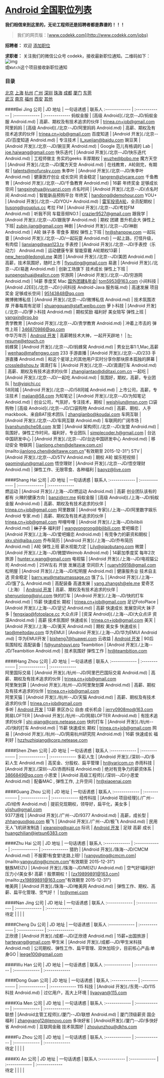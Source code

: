 [Android 全国职位列表 ](http://www.codekk.com/jobs) 
==========  
**我们相信来到这里的，无论工程师还是招聘者都是靠谱的！！！**  

> 我们的网页版：[www.codekk.com](http://www.codekk.com/jobs)

**招聘者：** 欢迎 [添加职位](https://github.com/android-cn/android-jobs/wiki/%E5%A6%82%E4%BD%95%E6%B7%BB%E5%8A%A0%E8%81%8C%E4%BD%8D%E5%8F%8A%E5%86%85%E5%AE%B9%E8%A7%84%E8%8C%83 "查看职位添加步骤和规范")  

**求职者：**  关注我们的微信公众号 codekk，接收最新职位通知。二维码如下：  
 ![img](https://raw.githubusercontent.com/aosp-exchange-group/about/master/weixin-qrcode.jpg)  
 或`Watch`这个项目接收新职位通知  
 
### 目录
[北京](http://www.codekk.com/jobs/city/beijing)  [上海](http://www.codekk.com/jobs/city/shanghai)  [杭州](http://www.codekk.com/jobs/city/hangzhou)  [广州](http://www.codekk.com/jobs/city/guangzhou)  [深圳](http://www.codekk.com/jobs/city/shenzhen)  [珠海](http://www.codekk.com/jobs/city/zhuhai)  [成都](http://www.codekk.com/jobs/city/chengdu)  [厦门](http://www.codekk.com/jobs/city/xiamen)  [东莞](http://www.codekk.com/jobs/city/dongguan)  
[武汉](https://github.com/android-cn/android-jobs#wu-han)  [南京](https://github.com/android-cn/android-jobs#nan-jing)  [福州](https://github.com/android-cn/android-jobs#fu-zhou)  [西安](https://github.com/android-cn/android-jobs#xi-an)  [其他](https://github.com/android-cn/android-jobs#others)  

####Bei Jing
公司  | JD 地址 | 一句话诱惑 | 联系人
:------------- | :------------- | :-------------  | :-------------
蚂蚁金服 | [高级 Android](./北京--JD/蚂蚁金服 Android.md) | 高薪、期权及有技术追求的伙伴 | [trinea.cn+job@gmail.com](mailto:trinea.cn+job@gmail.com "有效期至 2015-12-31")
阿里妈妈 | [高级 Android](./北京--JD/阿里妈妈 Android.md) | 高薪、期权及有技术追求的伙伴 | [trinea.cn+job@gmail.com](mailto:trinea.cn+job@gmail.com "有效期至 2015-12-31")
百度知道 | [Android 开发](./北京--JD/百度知道 Android.md) | 专注技术 | [li_xuejian@baidu.com](mailto:li_xuejian@baidu.com "有效期至 2015-12-31")
豌豆荚 | [Android 开发](./北京--JD/豌豆荚 Android.md) | Google 范儿有格调的 Lab | [joe.haiwang@gmail.com](mailto:joe.haiwang@gmail.com "有效期至 2015-12-31")
快乐迭代 | [Android 开发](./北京--JD/快乐迭代 Android.md) | 工程师做主 务实的geeks 丰厚期权 | [wuzhe@bobo.me](mailto:wuzhe@bobo.me "有效期至 2015-12-31")
魔方天空 | [Android 开发](./北京--JD/魔方天空 Android.md) | 在线教育，A轮刚完，有期权 | [talents@mofunsky.com](mailto:talents@mofunsky.com  "有效期至 2015-7-31")
朱李叶 | [Android 开发](./北京--JD/朱李叶 Android.md) | 健康医疗创业 成长空间 资金稳定 | [tangren@zlycare.com](mailto:tangren@zlycare.com "有效期至 2015-12-31")
千鱼教育 | [Android 开发](./北京--JD/千鱼教育 Android.md) | 16薪 年终奖金 足够成长空间 | [tangxinghua@iyuanzi.com](mailto:tangxinghua@iyuanzi.com "有效期至 2015-12-31")
点名时间 | [Android 开发](./北京--JD/点名时间 Android.md) | 智能新品预购平台 年终奖  | [handong@demohour.com](mailto:handong@demohour.com "有效期至 2015-12-31")
YOU+ | [Android 开发](./北京--JD/YOU+ Android.md) | [雷军投资A轮](http://weibo.com/1749127163/Bykq35t22)，全员配期权  | [liusong@youplus.cc](mailto:liusong@youplus.cc "有效期至 2015-07-31")
考拉 FM | [Android 开发](./北京--JD/考拉FM Android.md) | 听我不同 车载音频NO.1  | [crazier9527@gmail.com](mailto:crazier9527@gmail.com "有效期至 2015-12-31")
跟我学 | [Android 开发](./北京--JD/跟我学 Android.md) | 期权 团建 晋升机会大 弹性上下班| [zubin.jiang@gmail.com](mailto:zubin.jiang@gmail.com "有效期至 2015-12-31")
神剧 | [Android 开发](./北京--JD/神剧 Android.md) | A轮 妹子多 零食多 期权 弹性上下班 | [hr@shanpow.com](mailto:hr@shanpow.com "有效期至2015-12-31")
一起玩耍 | [Android 开发](./北京--JD/一起玩耍 Android.md) | 一起上路，打怪升级，有肉偿 | [lianxiang@wan123.tv](mailto:lianxiang@wan123.tv "有效期至 2015-12-31")
手表控 | [Android 开发](./北京--JD/手表控（乐动力） Android.md) | 运动健康专家 智能穿戴 A轮期权13薪 | [new_hero@ledongli.me](mailto:new_hero@ledongli.me "有效期至 2015-12-31")
美团 | [Android 开发](./北京--JD/美团 Android.md) | 高薪，技术氛围好，随时上市 | [flyouting@gmail.com](mailto:flyouting@gmail.com "有效期至 2015-12-31")
易遨 | [Android 开发](./北京--JD/易遨 Android.md) | 创新工场旗下 技术成长 弹性上下班 | [sunpengshuai@eallcn.com](mailto:sunpengshuai@eallcn.com "有效期至 2015-12-31")
穷游网 | [Android 开发](./北京--JD/穷游网 Android.md) | 14薪 季度奖 Mac [国外团建&年会](http://v.youku.com/v_show/id_XODg3MTkzMzY0.html?from=y1.2-1-94.3.1-1.1-1-1-0)| [tom5953@163.com](mailto:tom5953@163.com "有效期至 2015-12-31")
小间科技 | [Android J2EE](./北京--JD/小间科技 Android-Java 服务端.md) | 高速发展 项目奖金 足够成长空间 | [95143848@qq.com](mailto:trinea.cn+job@gmail.com "有效期至 2015-12-31")  
微博微博私信 | [Android 开发](./北京--JD/微博私信 Android.md) | 技术氛围浓厚 开春每周有足球 | [shuangquan@staff.weibo.com](mailto:shuangquan@staff.weibo.com "有效期至 2015-12-31")
萝卜科技 | [Android 开发](./北京--JD/萝卜科技 Android.md) | 期权奖励 福利好 美女陪写 弹性上班 | [yangxin@roo.bo](mailto:yangxin@roo.bo "有效期至 2015-12-31")  
贵学教育 | [Android 开发](./北京--JD/贵学教育 Android.md) | 冲着上市去的 弹性上班 | [346870986@qq.com](mailto:346870986@qq.com "有效期至 2015-12-31")  
中华万年历 | [Android 开发](./北京--JD/随身云（中华万年历）Android.md) | 高薪聘技术大神，一起开天辟地！ | [h-resume@etouch.cn](mailto:h-resume@etouch.cn "有效期至 2015-12-31")  
蚂蜂窝 | [Android 开发](./北京--JD/蚂蜂窝 Android.md) | 男女比率1:1,Mac,高薪 | [wenhao@mafengwo.com](mailto:wenhao@mafengwo.com "有效期至 2015-12-31") 
233 手游直播 | [Android 开发](./北京--JD/233 手游直播 Android.md) | 和这个星球上的其他用户实时分享你那块原本孤独的屏幕 | [crossle@shou.tv](mailto:crossle@shou.tv "有效期至 2016-12-31")
滴滴打车 | [Android 开发](./北京--JD/滴滴打车 Android.md) | 高薪、期权及有技术追求的伙伴 | [zhangjiantao@diditaxi.com.cn](mailto:zhangjiantao@diditaxi.com.cn "有效期至 2015-12-31")
一起吃 | [Android 开发](./北京--JD/一起吃 Android.md) | 氛围好，期权，高薪，专业团队 | [hr@yiqichi.cc](mailto:hr@yiqichi.cc "有效期至 2015-12-31")     
58同城 | [Android 开发](./北京--JD/58同城 Android.md) | 上市公司，高薪，专注技术 | [majian@58.com](mailto:majian@58.com "有效期至 2015-12-31") 
为知笔记 | [Android 开发](./北京--JD/为知笔记 Android.md) | 创业公司，气氛好，专注技术，期权 | [weishijun@msn.com](mailto:weishijun@msn.com "有效期至 2015-12-31") 
口袋购物 | [高级 Android](./北京--JD/口袋购物 Android.md) | 高薪、期权、人手mackbook、来自BAT技术团队 | [zhangjianbo@koudai.com](mailto:zhangjianbo@koudai.com "有效期至 2015-12-31")
车网互联 | [Android 开发](./北京--JD/车网互联 Android.md) | 车联网的广阔市场 | [liyanshun@che08.com](mailto:liyanshun@che08.com "有效期至 2015-12-31")
友盟 | [Android 架构师](./北京--JD/友盟 Android.md) | 氛围好，弹性工作时间，福利好，专业团队 | [simplecoder.h@gmail.com](mailto:simplecoder.h@gmail.com "有效期至 2015-12-31")  |
台达中国研发中心 | [Android 开发](./北京--JD/台达中国研发中心 Android.md) | 移动安全 物联网 | [jianlong.chen@deltaww.com.cn](mailto:jianlong.chen@deltaww.com.cn"有效期至 2015-12-31")
5TV | [Android 开发](./北京--JD/5TV Android.md) | 期权 A轮 娱乐短视频 | [gaominglun@gmail.com](mailto:gaominglun@gmail.com "有效期至 2015-6-31")
悟空理财 | [Android 开发](./北京--JD/悟空理财 Android.md) | 弹性工作、无限零食、各种福利 | [baoyz@live.com](mailto:baoyz@live.com "有效期至 2015-05-31")

####Shang Hai
公司  | JD 地址 | 一句话诱惑 | 联系人
:------------- | :------------- | :-------------  | :-------------  
燃运动 | [Android 开发](./上海--JD/燃运动 Android.md) | 高薪 创业团队该有的都有 火辣的健康方向 | [banzi@rrr.me](mailto:banzi@rrr.me "有效期至 2015-12-31")
蚂蚁金服 | [高级 Android](./上海--JD/蚂蚁金服 Android.md) | 高薪、期权及有技术追求的伙伴 | [trinea.cn+job@gmail.com](mailto:trinea.cn+job@gmail.com "有效期至 2015-12-31")
阿里数娱 | [Android 专家](./上海--JD/阿里数字娱乐 Android 专家.md) | 高薪、期权及有技术追求的伙伴 | [trinea.cn+job@gmail.com](mailto:trinea.cn+job@gmail.com "有效期至 2015-12-31")
哔哩哔哩 | [Android 开发](./上海--JD/bilibili Android.md) | <s>妹子多</s> 福利好 | [wangyongrong@bilibili.com](mailto:wangyongrong@bilibili.com "有效期至 2015-12-31")
爱吧婚恋 | [Android 开发](./上海--JD/爱吧婚恋 Android.md) | 有竞争力的薪资和期权 | [sky.shi@aiba.com](mailto:sky.shi@aiba.com "有效期至 2015-12-31")
乔布简历 | [Android 开发](./上海--JD/乔布简历 Android.md) | A轮 弹性上班 薪水视能力定 | [Lily@qiaobutang.com](mailto:Lily@qiaobutang.com "有效期至 2015-12-31")
微盟 | [Android 开发](./上海--JD/微盟Weimob Android.md) | 14薪加季度奖 每年2次旅游 | [hunter.v.wang@gmail.com](mailto:hunter.v.wang@gmail.com "有效期至 2015-12-31")
电视猫 | [Android 开发](./上海--JD/电视猫公司 Android.md) | 25W左右 开放 发展迅速 空间巨大 | [ruanyh9918@gmail.com](mailto:ruanyh9918@gmail.com "有效期至 2015-12-31")
松明屋 | [Android 开发](./上海--JD/松明屋 Android.md) | 健康服务业 技术自主选 资金稳定 | [barry.wu@matsumassage.cn](mailto:barry.wu@matsumassage.cn "有效期至 2015-12-31") 
饿了么 | [Android 开发](./上海--JD/饿了么 Android.md) | 高配装备 高速发展 | [yang.zhangsh@ele.me](mailto:yang.zhangsh@ele.me "有效期至 2015-12-31")
爱奇艺（上海） | [Android 开发](./上海--JD/爱奇艺Android.md) | 高薪、期权及有技术追求的伙伴 | [shenyunlong@qiyi.com](mailto:shenyunlong@qiyi.com "有效期至 2015-12-31")
快的打车 | [Android 开发](./上海--JD/快的打车 Android.md) | 15薪 快速成长 期权 | [trinea.cn+job@gmail.com](mailto:trinea.cn+job@gmail.com "有效期至 2015-12-31")
足记FotoPlace | [Android 开发](./上海--JD/足记 Android.md) | 高薪 快速成长 发展空间大 妹子多 | [fengxiao@fotoplace.cc](mailto:fengxiao@fotoplace.cc "有效期至 2015-12-31")
大众点评 | [资深 Android](./上海--JD/大众点评 资深Android.md) | 高薪 技术氛围好 快速成长 | [trinea.cn+job@gmail.com](mailto:trinea.cn+job@gmail.com "有效期至 2015-12-31")
美天 | [Android 开发](./上海--JD/美天 Android.md) | 期权 美女多 快速成长 | [tao@meitoday.com](mailto:tao@meitoday.com "有效期至 2015-12-31")
华为EMUI | [Android 开发](./上海--JD/华为EMUI Android .md) | 华为EMUI开发  | [bisheng7@huawei.com](mailto:bisheng7@huawei.com "有效期至 2015-03-31")
云收益 | [Android 开发](./上海--JD/云收益Android.md) | 90后 氛围轻松 高配装备 | [fj@yunshouyi.pro](mailto:fj@yunshouyi.pro "有效期至 2015-06-31")
Teambition | [Android 开发](./上海--JD/Teambition Android.md) | 技术氛围好 弹性工作 | [hr@teambition.com](mailto:hr@teambition.com)

####Hang Zhou
公司  | JD 地址 | 一句话诱惑 | 联系人
:------------- | :------------- | :-------------  | :-------------  
阿里国际交易 | [Android 开发](./杭州--JD/阿里巴巴国际交易 Android.md) | 高薪、期权及有技术追求的伙伴 | [trinea.cn+job@gmail.com](mailto:trinea.cn+job@gmail.com "有效期至 2015-12-31")  
阿里聚划算 | [Android 开发](./杭州--JD/阿里聚划算 Android.md) | 高薪、期权及有技术追求的伙伴 | [trinea.cn+job@gmail.com](mailto:trinea.cn+job@gmail.com "有效期至 2015-12-31")  
阿里天猫 | [Android 开发](./杭州--JD/天猫 Android.md) | 高薪、期权及有技术追求的伙伴 | [trinea.cn+job@gmail.com](mailto:trinea.cn+job@gmail.com "有效期至 2015-12-31")  
多听 | [Android 开发](http://www.lagou.com/jobs/95475.html) | 13薪 景区办公 自由 成长机会 | [jerry0908mo@163.com](mailto:jerry0908mo@163.com "有效期至 2015-12-31")  
网易LOFTER | [Android 开发](./杭州--JD/网易LOFTER Android.md) | 有技术追求的伙伴 | [shi-qiang@corp.netease.com](mailto:shi-qiang@corp.netease.com "有效期至 2015-12-31")
快的打车 | [Android 开发](./杭州--JD/快的打车 Android.md) | 15薪 快速成长 期权 | [trinea.cn+job@gmail.com](mailto:trinea.cn+job@gmail.com "有效期至 2015-12-31")
网易 | [Android 开发](./杭州--JD/网易杭州研究院 Android.md) | 16薪 快速成长 福利好 | [hzzhuzhiqiang@corp.netease.com](mailto:hzzhuzhiqiang@corp.netease.com "有效期至 2015-6-1")

####Shen Zhen
公司  | JD 地址 | 一句话诱惑 | 联系人
:------------- | :------------- | :-------------  | :-------------
多彩人生 | [Android 开发](./深圳--JD/多彩人生 Android.md) | 高奖金、分股权、扁平管理 | [hr@varicom.cn](mailto:hr@varicom.cn "有效期至 2015-12-31")
赤雨科技 | [Android 开发](./深圳--JD/赤雨科技 Android.md) | 绝对有竞争力的薪资体系 | [3866849@qq.com](mailto:3866849@qq.com "有效期至 2015-12-31")
小恩爱 | [Android 高级工程师](./深圳--JD/小恩爱 Android.md) | 配备MAC , 弹性工作, 上升空间 | [hr@xiaoenai.com](mailto:hr@xiaoenai.com "有效期至 2015-12-31")

####Guang Zhou
公司  | JD 地址 | 一句话诱惑 | 联系人
:------------- | :------------- | :-------------  | :-------------
经传科技 | [Android 项目经理](./广州--JD/经传 Android.md) | 提前兑现期权，领导好，扁平化，美女多 | [yijshu@gmail.com](mailto:yijshu@gmail.com "有效期至 2015-12-31")  
9377游戏 | [Android 开发](./广州--JD/9377 Android.md) | 高薪，成长型 | [zhhanguo@qq.com](mailto:zhhanguo@qq.com "有效期至 2015-12-31")
极飞 | [Android 开发](./广州--JD/极飞 Android.md) | 民用无人飞机研发制造 | [xieanping@xair.cn](mailto:xieanping@xair.cn "有效期至 2015-12-31")
际讯 | [Android 开发](./广州--JD/际讯.md) | 足球 高薪 成长 | [huangzhilian@jetsun6383.com](huangzhilian@jetsun6383.com "有效期至 2015-12-31")

####Zhu Hai
公司  | JD 地址 | 一句话诱惑 | 联系人
:------------- | :------------- | :-------------  | :-------------
猎豹 | [Android 开发](./珠海--JD/CMCM Android.md) | 不服雾!有食堂!走路上班! | [yangyuting@cmcm.com](mailto:yangyuting@cmcm.com"有效期至 2015-12-31")  
魅族MEIZU | [Android 开发](./珠海--JD/MEIZU Android.md) | 空气好!福利好!压力小!美女多! 高薪！股票期权！| [zx19899891@163.com](mailto:zx19899891@163.com"有效期至 2015-12-31")  
唯美网 | [Android 开发](./珠海--JD/唯美网 Android.md) | 弹性工作、期权、高薪、扁平化管理、空气好！ | [hr@vmei.com](mailto:hr@vmei.com "有效期至 2015-12-31")  

####Nan Jing
公司  | JD 地址 | 一句话诱惑 | 联系人
:------------- | :------------- | :-------------  | :-------------  
待定 |  |  |  |  

####Cheng Du
公司  | JD 地址 | 一句话诱惑 | 联系人
:------------- | :------------- | :-------------  | :-------------  
正欣德 | [Android 开发](./成都--JD/正欣德 Android.md) | 15薪+出国旅游 | [harteyang@gmail.com](mailto:harteyang@gmail.com "有效期至 2015-01-31")
甲生米 | [Android 开发](./成都--JD/甲生米科技 Android.md) | 公司期权、弹性工作、扁平管理、双休加班少，目前核心产品:单身GO | [leege100@gmail.com](mailto:leege100@gmail.com "有效期至 2015-12-31")   

####Wu Han
公司  | JD 地址 | 一句话诱惑 | 联系人
:------------- | :------------- | :-------------  | :-------------  

####Dong Guan
公司  | JD 地址 | 一句话诱惑 | 联系人
:------------- | :------------- | :-------------  | :-------------
115 科技 | [Android 开发](./东莞--JD/115科技 Android.md) | 过亿用户，高大上环境 | [liyaoyan@115.com](mailto:liyaoyan@115.com)   

####Xia Men
公司  | JD 地址 | 一句话诱惑 | 联系人
:------------- | :------------- | :-------------  | :-------------  
联想 | [Android主管工程师](./厦门--JD/联想 Android.md) | 厦门顶级薪资 国企福利 | [zhangyang12@lenovo.com](mailto:zhangyang12@lenovo.com "有效期至 2015-12-31")
多块好省 | [Android开发](./厦门--JD/多快好省 Android.md) | 互联网金融 技术氛围好  | [zhoujunzhou@dkhs.com](mailto:zhoujunzhou@dkhs.com "有效期至 2015-12-31")

####Fu Zhou
公司  | JD 地址 | 一句话诱惑 | 联系人
:------------- | :------------- | :-------------  | :-------------  
待定 |  |  |  |

####Xi An
公司  | JD 地址 | 一句话诱惑 | 联系人
:------------- | :------------- | :-------------  | :-------------  
待定 |  |  |  |

